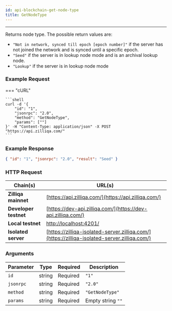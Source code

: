 ```yaml
---
id: api-blockchain-get-node-type
title: GetNodeType
---
```


---

Returns node type. The possible return values are:

- `"Not in network, synced till epoch [epoch number]"` if the server has not joined the network and is synced until a specific epoch.
- `"Seed"` if the server is in lookup node mode and is an archival lookup node.
- `"Lookup"` if the server is in lookup node mode

### Example Request

=== "cURL"

    ```shell
    curl -d '{
        "id": "1",
        "jsonrpc": "2.0",
        "method": "GetNodeType",
        "params": [""]
    }' -H "Content-Type: application/json" -X POST "https://api.zilliqa.com/"
    ```

### Example Response

```json
{ "id": "1", "jsonrpc": "2.0", "result": "Seed" }
```

### HTTP Request

| Chain(s)              | URL(s)                                                                                       |
| --------------------- | -------------------------------------------------------------------------------------------- |
| **Zilliqa mainnet**   | [https://api.zilliqa.com/](https://api.zilliqa.com/)                                         |
| **Developer testnet** | [https://dev-api.zilliqa.com/](https://dev-api.zilliqa.com/)                                 |
| **Local testnet**     | [http://localhost:4201/](http://localhost:4201/)                                             |
| **Isolated server**   | [https://zilliqa-isolated-server.zilliqa.com/](https://zilliqa-isolated-server.zilliqa.com/) |

### Arguments

| Parameter | Type   | Required | Description       |
| --------- | ------ | -------- | ----------------- |
| `id`      | string | Required | `"1"`             |
| `jsonrpc` | string | Required | `"2.0"`           |
| `method`  | string | Required | `"GetNodeType"`   |
| `params`  | string | Required | Empty string `""` |
